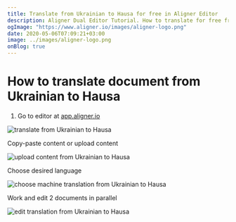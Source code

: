 ```yaml
---
title: Translate from Ukrainian to Hausa for free in Aligner Editor
description: Aligner Dual Editor Tutorial. How to translate for free from Ukrainian to Hausa. Aligner is multilingual document management platform. 
ogImage: "https://www.aligner.io/images/aligner-logo.png"
date: 2020-05-06T07:09:21+03:00
image: ../images/aligner-logo.png
onBlog: true
---
```


# How to translate document from Ukrainian to Hausa

1. Go to editor at [app.aligner.io](https://app.aligner.io "Aligner App web page")

![translate from Ukrainian to Hausa](../aligner-blank-editor.png "translate from Ukrainian to Hausa")

Copy-paste content or upload content

![upload content from Ukrainian to Hausa](../aligner-uploaded-document.png "upload content from Ukrainian to Hausa")

Choose desired language

![choose machine translation from Ukrainian to Hausa](../aligner-language-dropdown.png "choose machine translation from Ukrainian to Hausa")

Work and edit 2 documents in parallel

![edit translation from Ukrainian to Hausa](../aligner-double-sitded-editor.png "edit translation from Ukrainian to Hausa")

